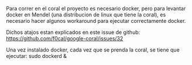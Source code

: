 Para correr en el coral el proyecto es necesario docker, pero para levantar docker en Mendel (una distribucion de linux que tiene la coral), es necesario hacer algunos workaround para ejecutar correctamente docker.

Dichos atajos estan explicados en este issue de github: https://github.com/f0cal/google-coral/issues/32

Una vez instalado docker, cada vez que se prenda la coral, se tiene que ejecutar: sudo dockerd & 